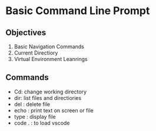 # Basic Command Line Prompt
## Objectives
1. Basic Navigation Commands
2. Current Directiory
3. Virtual Environment Leanrings

## Commands
* Cd: change working directory
* dir: list files and directiories
* del : delete file
* echo : print text on screen or file
* type : display file
* code . : to load vscode

